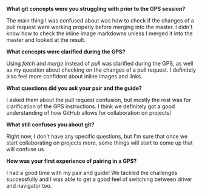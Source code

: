 **What git concepts were you struggling with prior to the GPS session?**

The main thing I was confused about was how to check if the changes of a pull request were working properly before merging into the master. I didn't know how to check the inline image markdowns unless I merged it into the master and looked at the result.

**What concepts were clarified during the GPS?**

Using *fetch* and *merge* instead of *pull* was clarified during the GPS, as well as my question about checking on the changes of a pull request. I definitely also feel more confident about inline images and links.

**What questions did you ask your pair and the guide?**

I asked them about the pull request confusion, but mostly the rest was for clarification of the GPS instructions. I think we definitely got a good understanding of how GitHub allows for collaboration on projects!

**What still confuses you about git?**

Right now, I don't have any specific questions, but I'm sure that once we start collaborating on projects more, some things will start to come up that will confuse us.

**How was your first experience of pairing in a GPS?**

I had a good time with my pair and guide! We tackled the challenges successfully and I was able to get a good feel of switching between driver and navigator too.